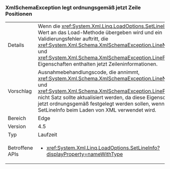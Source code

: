 ### <a name="xmlschemaexception-now-sets-line-positions-properly"></a>XmlSchemaException legt ordnungsgemäß jetzt Zeile Positionen

|   |   |
|---|---|
|Details|Wenn die <xref:System.Xml.Linq.LoadOptions.SetLineInfo> Wert an das Load-Methode übergeben wird und ein Validierungsfehler auftritt, die <xref:System.Xml.Schema.XmlSchemaException.LineNumber> und <xref:System.Xml.Schema.XmlSchemaException.LinePosition> Eigenschaften enthalten jetzt Zeileninformationen.|
|Vorschlag|Ausnahmebehandlungscode, die annimmt, <xref:System.Xml.Schema.XmlSchemaException.LineNumber> und <xref:System.Xml.Schema.XmlSchemaException.LinePosition> nicht Satz sollte aktualisiert werden, da diese Eigenschaften jetzt ordnungsgemäß festgelegt werden sollen, wenn SetLineInfo beim Laden von XML verwendet wird.|
|Bereich|Edge|
|Version|4.5|
|Typ|Laufzeit|
|Betroffene APIs|<ul><li><xref:System.Xml.Linq.LoadOptions.SetLineInfo?displayProperty=nameWithType></li></ul>|

